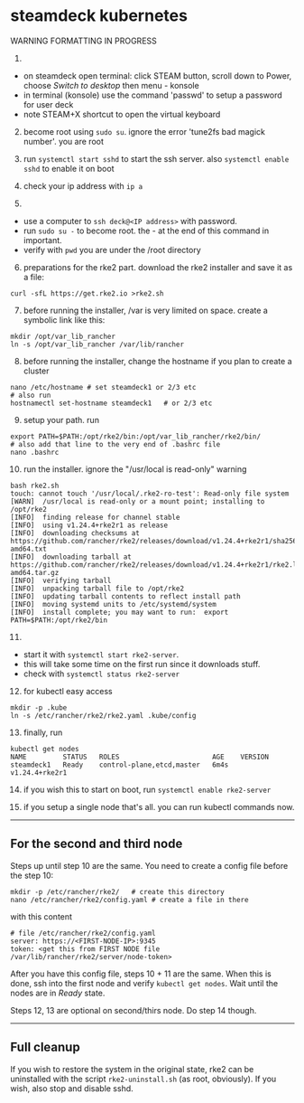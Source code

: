 # steamdeck kubernetes

WARNING FORMATTING IN PROGRESS

1. 
- on steamdeck open terminal: click STEAM button, scroll down to Power, choose *Switch to desktop*
then menu - konsole
- in terminal (konsole) use the command 'passwd' to setup a password for user deck
- note STEAM+X shortcut to open the virtual keyboard

2. become root using `sudo su`. ignore the error 'tune2fs bad magick number'. you are root

3. run `systemctl start sshd` to start the ssh server. also `systemctl enable sshd` to enable it on boot

4. check your ip address with `ip a`

5. 
- use a computer to `ssh deck@<IP address>` with password. 
- run `sudo su -` to become root. the - at the end of this command in important.
- verify with `pwd` you are under the /root directory

6. preparations for the rke2 part. download the rke2 installer and save it as a file:
```
curl -sfL https://get.rke2.io >rke2.sh
```

7. before running the installer, /var is very limited on space. create a symbolic link like this:
```
mkdir /opt/var_lib_rancher
ln -s /opt/var_lib_rancher /var/lib/rancher
```

8. before running the installer, change the hostname if you plan to create a cluster
```
nano /etc/hostname # set steamdeck1 or 2/3 etc
# also run
hostnamectl set-hostname steamdeck1   # or 2/3 etc
``` 

9. setup your path. run
```
export PATH=$PATH:/opt/rke2/bin:/opt/var_lib_rancher/rke2/bin/
# also add that line to the very end of .bashrc file 
nano .bashrc 
```

10. run the installer. ignore the "/usr/local is read-only" warning
```
bash rke2.sh 
touch: cannot touch '/usr/local/.rke2-ro-test': Read-only file system
[WARN]  /usr/local is read-only or a mount point; installing to /opt/rke2
[INFO]  finding release for channel stable
[INFO]  using v1.24.4+rke2r1 as release
[INFO]  downloading checksums at https://github.com/rancher/rke2/releases/download/v1.24.4+rke2r1/sha256sum-amd64.txt
[INFO]  downloading tarball at https://github.com/rancher/rke2/releases/download/v1.24.4+rke2r1/rke2.linux-amd64.tar.gz
[INFO]  verifying tarball
[INFO]  unpacking tarball file to /opt/rke2
[INFO]  updating tarball contents to reflect install path
[INFO]  moving systemd units to /etc/systemd/system
[INFO]  install complete; you may want to run:  export PATH=$PATH:/opt/rke2/bin
```

11.
- start it with `systemctl start rke2-server`. 
- this will take some time on the first run since it downloads stuff.
- check with `systemctl status rke2-server`

12. for kubectl easy access
```
mkdir -p .kube
ln -s /etc/rancher/rke2/rke2.yaml .kube/config
```
13. finally, run
```
kubectl get nodes
NAME         STATUS   ROLES                       AGE    VERSION
steamdeck1   Ready    control-plane,etcd,master   6m4s   v1.24.4+rke2r1
```

14. if you wish this to start on boot, run `systemctl enable rke2-server`

15. if you setup a single node that's all. you can run kubectl commands now.

---

## For the second and third node

Steps up until step 10 are the same. 
You need to create a config file before the step 10:

```
mkdir -p /etc/rancher/rke2/   # create this directory
nano /etc/rancher/rke2/config.yaml # create a file in there
```
with this content
```
# file /etc/rancher/rke2/config.yaml
server: https://<FIRST-NODE-IP>:9345
token: <get this from FIRST NODE file /var/lib/rancher/rke2/server/node-token>
```

After you have this config file,  steps 10 + 11 are the same. When this is done, ssh into the first node
and verify `kubectl get nodes`. Wait until the nodes are in *Ready* state.

Steps 12, 13 are optional on second/thirs node. Do step 14 though.

---

## Full cleanup

If you wish to restore the system in the original state, rke2 can be uninstalled with the script `rke2-uninstall.sh` (as root, obviously). If you wish, also stop and disable sshd.

